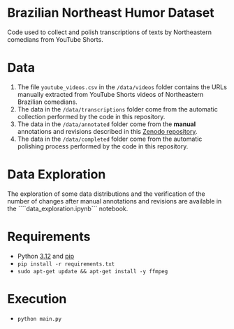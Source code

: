# Brazilian Northeast Humor Dataset

Code used to collect and polish transcriptions of texts by Northeastern comedians from YouTube Shorts.

# Data

1. The file ```youtube_videos.csv``` in the ```/data/videos``` folder contains the URLs manually extracted from YouTube Shorts videos of Northeastern Brazilian comedians.
2. The data in the ```/data/transcriptions``` folder come from the automatic collection performed by the code in this repository.
3. The data in the ```/data/annotated``` folder come from the <b>manual</b> annotations and revisions described in this [Zenodo repository](https://zenodo.org/records/15473224).
4. The data in the ```/data/completed``` folder come from the automatic polishing process performed by the code in this repository.

# Data Exploration

The exploration of some data distributions and the verification of the number of changes after manual annotations and revisions are available in the ````data_exploration.ipynb``` notebook.

# Requirements

- Python [3.12](https://www.python.org/downloads/release/python-3120/) and [pip](https://pip.pypa.io/en/stable/installation/)
- ``pip install -r requirements.txt``
- ``sudo apt-get update && apt-get install -y ffmpeg``

# Execution
- ``python main.py``




